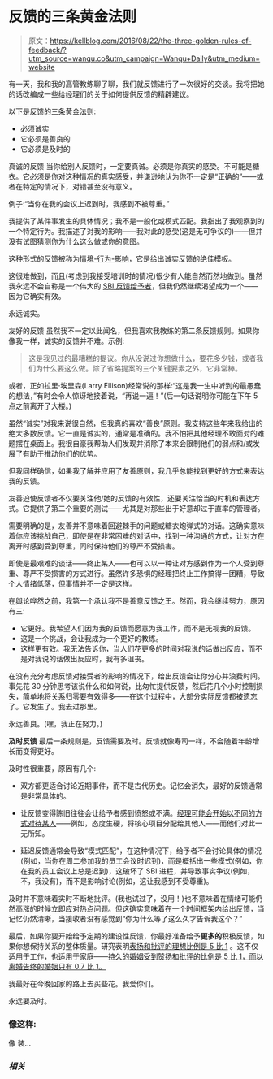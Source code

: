 # 反馈的三条黄金法则

> 原文：<https://kellblog.com/2016/08/22/the-three-golden-rules-of-feedback/?utm_source=wanqu.co&utm_campaign=Wanqu+Daily&utm_medium=website>

有一天，我和我的高管教练聊了聊，我们就反馈进行了一次很好的交谈。我将把她的话改编成一些给经理们的关于如何提供反馈的精辟建议。

以下是反馈的三条黄金法则:

*   必须诚实
*   它必须是善良的
*   它必须是及时的

真诚的反馈
当你给别人反馈时，一定要真诚。必须是你真实的感受。不可能是糖衣。它必须是你对这种情况的真实感受，并谦逊地认为你不一定是“正确的”——或者在特定的情况下，对错甚至没有意义。

例子:“当你在我的会议上迟到时，我感到不被尊重。”

我提供了某件事发生的具体情况；我不是一般化或模式匹配。我指出了我观察到的一个特定行为。我描述了对我的影响——我对此的感受(这是无可争议的)——但并没有试图猜测你为什么这么做或你的意图。

这种形式的反馈被称为[情境-行为-影响](http://www.ccl.org/leadership/pdf/community/SBIJOBAID.pdf)，它是给出诚实反馈的绝佳模板。

这很难做到，而且(考虑到我接受培训时的情况)很少有人能自然而然地做到。虽然我永远不会自称是一个伟大的 [SBI 反馈给予者](http://www.leadbeyond.org/sbi-feedback/)，但我仍然继续渴望成为一个——因为它确实有效。

永远诚实。

友好的反馈
虽然我不一定以此闻名，但我喜欢我教练的第二条反馈规则。如果你像我一样，诚实的反馈并不难。示例:

> 这是我见过的最糟糕的提议。你从没说过你想做什么，要花多少钱，或者我们为什么要这么做。除了省略提案的三个关键要素之外，它非常棒。

或者，正如拉里·埃里森(Larry Ellison)经常说的那样:“这是我一生中听到的最愚蠢的想法，”有时会令人惊讶地接着说，“再说一遍！”(后一句话说明你可能在下午 5 点之前离开了大楼。)

虽然“诚实”对我来说很自然，但我真的喜欢“善良”原则。我支持这些年来我给出的绝大多数反馈。它一直是诚实的，通常是准确的。我不怕把其他经理不敢面对的难题摆在桌面上。我很自豪我帮助人们发现并消除了本来会限制他们的弱点和/或发展了有助于推动他们的优势。

但我同样确信，如果我了解并应用了友善原则，我几乎总能找到更好的方式来表达我的反馈。

友善迫使反馈者不仅要关注他/她的反馈的有效性，还要关注恰当的时机和表达方式。它提供了第二个重要的测试——尤其是对那些出于好意却过于直率的管理者。

需要明确的是，友善并不意味着回避棘手的问题或糖衣炮弹式的对话。这确实意味着你应该挑战自己，即使是在非常困难的对话中，找到一种沟通的方式，让对方在离开时感到受到尊重，同时保持他们的尊严不受损害。

即使是最艰难的谈话——终止某人——也可以以一种让对方感到作为一个人受到尊重、尊严不受损害的方式进行。虽然许多恐惧的经理把终止工作搞得一团糟，导致个人情绪低落，但事情并不一定是这样。

在舆论哗然之前，我第一个承认我不是善意反馈之王。然而，我会继续努力，原因有三:

*   它更好。我希望人们因为我的反馈而愿意为我工作，而不是无视我的反馈。
*   这是一个挑战，会让我成为一个更好的教练。
*   这样更有效。我无法告诉你，当人们花更多的时间对我说的话做出反应，而不是对我说的话做出反应时，我有多沮丧。

在没有充分考虑反馈对接受者的影响的情况下，给出反馈会让你分心并浪费时间。事先花 30 分钟思考该说什么和如何说，比匆忙提供反馈，然后花几个小时控制损失，简单地将关系归零要有效得多——在这个过程中，大部分实际反馈都被遗忘了。它发生了。我去过那里。

永远善良。(嘿，我正在努力。)

**及时反馈**
最后一条规则是，反馈需要及时。反馈就像寿司一样，不会随着年龄增长而变得更好。

及时性很重要，原因有几个:

*   双方都更适合讨论近期事件，而不是古代历史。记忆会消失，最好的反馈通常是非常具体的。

*   让反馈变得陈旧往往会让给予者感到愤怒或不满。[经理可能会开始以不同的方式对待某人](https://kellblog.com/2015/09/01/i-dont-want-to-talk-to-you-anymore/)——例如，态度生硬，将核心项目分配给其他人——而他们对此一无所知。

*   延迟反馈通常会导致“模式匹配”，在这种情况下，给予者不会讨论具体的情况(例如，当你在周二参加我的员工会议时迟到)，而是概括出一些模式(例如，你在我的员工会议上总是迟到)，这破坏了 SBI 进程，并导致事实争议(例如，不，我没有)，而不是影响讨论(例如，这让我感到不受尊重)。

及时并不意味着实时不断地批评。(我也试过了，没用！)也不意味着在情绪可能仍然高涨的时候立即应对热点问题。但这确实意味着在一个时间框架内给出反馈，当记忆仍然清晰，当接收者没有感觉到“你为什么等了这么久才告诉我这个？”

最后，如果你要开始给予定期的建设性反馈，你最好准备给予**更多的**积极反馈，如果你想保持关系的整体质量。研究表明[表扬和批评的理想比例是 5 比 1](//hbr.org/2013/03/the-ideal-praise-to-criticism) 。这不仅适用于工作，也适用于家庭——[持久的婚姻受到赞扬和批评的比例是 5 比 1，而以离婚告终的婚姻只有 0.7 比 1。](https://www.amazon.com/What-Predicts-Divorce-Relationship-Processes/dp/0805814027)

我最好在今晚回家的路上去买些花。我爱你们。

永远要及时。

### 像这样:

像 装...

### *相关*